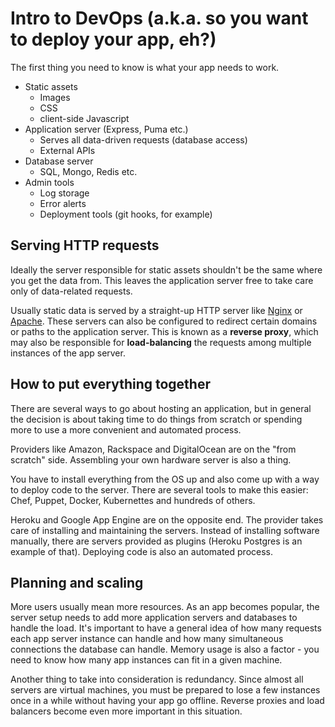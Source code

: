 # Intro to DevOps (a.k.a. so you want to deploy your app, eh?)

The first thing you need to know is what your app needs to work.

* Static assets
  * Images
  * CSS
  * client-side Javascript
* Application server (Express, Puma etc.)
  * Serves all data-driven requests (database access)
  * External APIs
* Database server
  * SQL, Mongo, Redis etc.
* Admin tools
  * Log storage
  * Error alerts
  * Deployment tools (git hooks, for example)

## Serving HTTP requests

Ideally the server responsible for static assets shouldn't be the same where you get the data from. This leaves the application server free to take care only of data-related requests.

Usually static data is served by a straight-up HTTP server like [Nginx](https://www.nginx.com/) or [Apache](https://httpd.apache.org/). These servers can also be configured to redirect certain domains or paths to the application server. This is known as a **reverse proxy**, which may also be responsible for **load-balancing** the requests among multiple instances of the app server.

## How to put everything together

There are several ways to go about hosting an application, but in general the decision is about taking time to do things from scratch or spending more to use a more convenient and automated process.

Providers like Amazon, Rackspace and DigitalOcean are on the "from scratch" side. Assembling your own hardware server is also a thing.

You have to install everything from the OS up and also come up with a way to deploy code to the server. There are several tools to make this easier: Chef, Puppet, Docker, Kubernettes and hundreds of others.

Heroku and Google App Engine are on the opposite end. The provider takes care of installing and maintaining the servers. Instead of installing software manually, there are servers provided as plugins (Heroku Postgres is an example of that). Deploying code is also an automated process.

## Planning and scaling

More users usually mean more resources. As an app becomes popular, the server setup needs to add more application servers and databases to handle the load. It's important to have a general idea of how many requests each app server instance can handle and how many simultaneous connections the database can handle. Memory usage is also a factor - you need to know how many app instances can fit in a given machine.

Another thing to take into consideration is redundancy. Since almost all servers are virtual machines, you must be prepared to lose a few instances once in a while without having your app go offline. Reverse proxies and load balancers become even more important in this situation.
